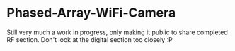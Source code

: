 # Phased-Array-WiFi-Camera

Still very much a work in progress, only making it public to share completed RF section. Don't look at the digital section too closely :P
